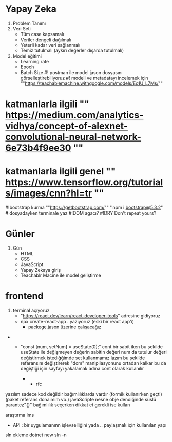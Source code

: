 # Yapay Zeka
1. Problem Tanımı
2. Veri Seti
    * Tüm case kapsamalı
    * Veriler dengeli dağılmalı
    * Yeterli kadar veri sağlanmalı
    * Temiz tutulmalı (aykırı değerler dışarda tutulmalı)
3. Model eğitimi
    * Learning rate
    * Epoch
    * Batch Size
#! postman ile model jason dosyasını görselleştirebiliyoruz
#! modeli ve metadatayı incelemek için ""https://teachablemachine.withgoogle.com/models/Eo1U_L7Ms/""

# katmanlarla ilgili "" https://medium.com/analytics-vidhya/concept-of-alexnet-convolutional-neural-network-6e73b4f9ee30 ""
# katmanlarla ilgili genel "" https://www.tensorflow.org/tutorials/images/cnn?hl=tr ""

#!bootstrap kurma ""https://getbootstrap.com/"" ''npm i bootstrap@5.3.2'' # dosyadayken terminale yaz
#!DOM agacı?
#!DRY Don't repeat yours?

# Günler
1. Gün
    * HTML
    * CSS
    * JavaScript
    * Yapay Zekaya giriş
    * Teachablr Macine ile model geliştirme

# frontend 
1. terminal açıyoruz
    * "https://react.dev/learn/react-developer-tools" adresine gidiyoruz
    * npx create-react-app . yazıyoruz (eski bir react app'i)
        * packege.jason üzerine çalışacağız
* * "const [num, setNum] = useState(0);" cont bir sabit iken bu şekilde useState ile değişmeyen değerin sabitin değeri num da tutulur değeri değiştirmek istediğğimde set kullanmamız lazım bu şekilde refaransını değiştirerek "dom" manipilasyonunu ortadan kalkar bu da değiştiği için sayfayı yakalamak adına cont olarak kullanılır

    * * rfc

yazılım sadece kod değildir bağımlılıklarda vardır (formik kullanırken geçti) (paket referans donaımım vb.)
javaScripte nesne obje dendiğinde süslü parantez"{}"
bağımlılık seçerken dikkat et gerekli ise kullan

araştırma lms

* API : bir uygulamanınn işlevselliğini yada .. paylaşmak için kullanılan yapı

sln ekleme dotnet new sln -n <DosyaIsmi>